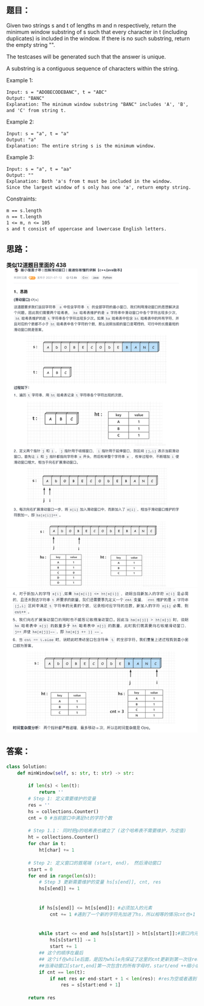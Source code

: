 ## 题目：
Given two strings s and t of lengths m and n respectively, return the minimum window substring of s such that every character in t (including duplicates) is included in the window. If there is no such substring, return the empty string "".

The testcases will be generated such that the answer is unique.

A substring is a contiguous sequence of characters within the string.

 

Example 1:
```
Input: s = "ADOBECODEBANC", t = "ABC"
Output: "BANC"
Explanation: The minimum window substring "BANC" includes 'A', 'B', and 'C' from string t.
```
Example 2:
```
Input: s = "a", t = "a"
Output: "a"
Explanation: The entire string s is the minimum window.
```
Example 3:
```
Input: s = "a", t = "aa"
Output: ""
Explanation: Both 'a's from t must be included in the window.
Since the largest window of s only has one 'a', return empty string.
```

Constraints:
```
m == s.length
n == t.length
1 <= m, n <= 105
s and t consist of uppercase and lowercase English letters.
``` 

## 思路：
**类似12道题目里面的 438**
![a](https://github.com/SSRRBB/Leetcode/blob/main/Images/232.png)
![a](https://github.com/SSRRBB/Leetcode/blob/main/Images/233.png)


## 答案：
```python
class Solution:
    def minWindow(self, s: str, t: str) -> str:
     
        if len(s) < len(t):
            return ''
        # Step 1: 定义需要维护的变量
        res = ''
        hs = collections.Counter()
        cnt = 0 #当前窗口中满足ht的字符个数
        
        # Step 1.1： 同时把p的哈希表也建立了 (这个哈希表不需要维护，为定值)
        ht = collections.Counter()
        for char in t:
            ht[char] += 1
            
        # Step 2: 定义窗口的首尾端 (start, end)， 然后滑动窗口
        start = 0
        for end in range(len(s)):
            # Step 3 更新需要维护的变量 hs[s[end]], cnt, res
            hs[s[end]] += 1

          
            if hs[s[end]] <= ht[s[end]]: #必须加入的元素
                cnt += 1 #遇到了一个新的字符先加进了hs，所以相等的情况cnt也+1   

            
            while start <= end and hs[s[start]] > ht[s[start]]:#窗口内元素都符合，开始压缩窗口(# while循环结束的时候，cnt == len(t)
                hs[s[start]] -= 1
                start += 1
            ## 这个的顺序在最后  
            ## 这个if在while后面，是因为while先保证了这里的cnt更新到第一次往res里写入答案，后面再操作时，cnt的值也不会改变。
            ##当滑动窗口[start,end]第一次包含t的所有字母时，start/end ++缩小或者扩展区间并不会使cnt++。因此，我们其实是先找到了一个大的合法区间，然后不断去向左缩小或者向右扩展这个合法区间，寻找最小临界值，cnt的值只会被更新一次，满足条件后，再也不会变了。
            if cnt == len(t):
                if not res or end-start + 1 < len(res): #res为空或者遇到了更短的长度
                    res = s[start:end + 1]

        return res
        
        

```
